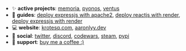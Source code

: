 <!--- - ⚡ **languages**: python, powershell, javascript, html, css
- 📦 **frameworks & libraries**: express, react
- 🍀 **interested in**: electron, nest, dart/flutter, go (full [bucketlist](https://github.com/aaronlyy/bucketlist)) --->
- ✨ **active projects**: [memoria](https://github.com/aaronlyy/memoria), [pyonos](https://github.com/aaronlyy/pyonos), [ventus](https://github.com/aaronlyy/ventus)
- 🔨 **guides**: [deploy expressjs with apache2](https://github.com/aaronlyy/deploy-expressjs-with-apache2), [deploy reactjs with render](https://github.com/aaronlyy/deploy-reactjs-with-render), [deploy expressjs with render](https://github.com/aaronlyy/deploy-expressjs-with-render)
- 💻 **website**: [krotesq.com](https://krotesq.com), [aaronlyy.dev](https://aaronlyy.dev)
- 🥑 **social**: [twitter](https://twitter.com/levizepam), [discord](https://discord.gg/ZVuh34ttRN), [codewars](https://www.codewars.com/users/aaronlyy), [steam](https://steamcommunity.com/id/speedkonsum), [pypi](https://pypi.org/user/aaronlyy/)
- 🙏 **support**: [buy me a coffee :)](https://www.buymeacoffee.com/aaronlyy)
